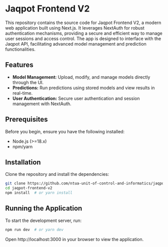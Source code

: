 # Jaqpot Frontend V2

This repository contains the source code for Jaqpot Frontend V2, a modern web application built using Next.js. It leverages NextAuth for robust authentication mechanisms, providing a secure and efficient way to manage user sessions and access control. The app is designed to interface with the Jaqpot API, facilitating advanced model management and prediction functionalities.

## Features

- **Model Management:** Upload, modify, and manage models directly through the UI.
- **Predictions:** Run predictions using stored models and view results in real-time.
- **User Authentication:** Secure user authentication and session management with NextAuth.

## Prerequisites

Before you begin, ensure you have the following installed:
- Node.js (>=18.x)
- npm/yarn

## Installation

Clone the repository and install the dependencies:

```bash
git clone https://github.com/ntua-unit-of-control-and-informatics/jaqpot-frontend-v2.git
cd jaqpot-frontend-v2
npm install  # or yarn install
```

## Running the Application

To start the development server, run:

```bash
npm run dev  # or yarn dev
```

Open http://localhost:3000 in your browser to view the application.





